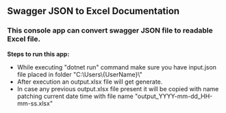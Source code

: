 <div>
<h2><strong>Swagger JSON to Excel Documentation</strong></h2>

<h3><strong>This console app can convert swagger JSON file to readable Excel file.</strong></h3>
<strong>Steps to run this app:</strong>
<ul>
	<li> While executing "dotnet run" command make sure you have input.json file placed in folder "C:\Users\{UserName}\"</li>
	<li> After execution an output.xlsx file will get generate.</li>
	<li> In case any previous output.xlsx file present it will be copied with name patching current date time with file name "output_YYYY-mm-dd_HH-mm-ss.xlsx" </li>
</ul>
</div>